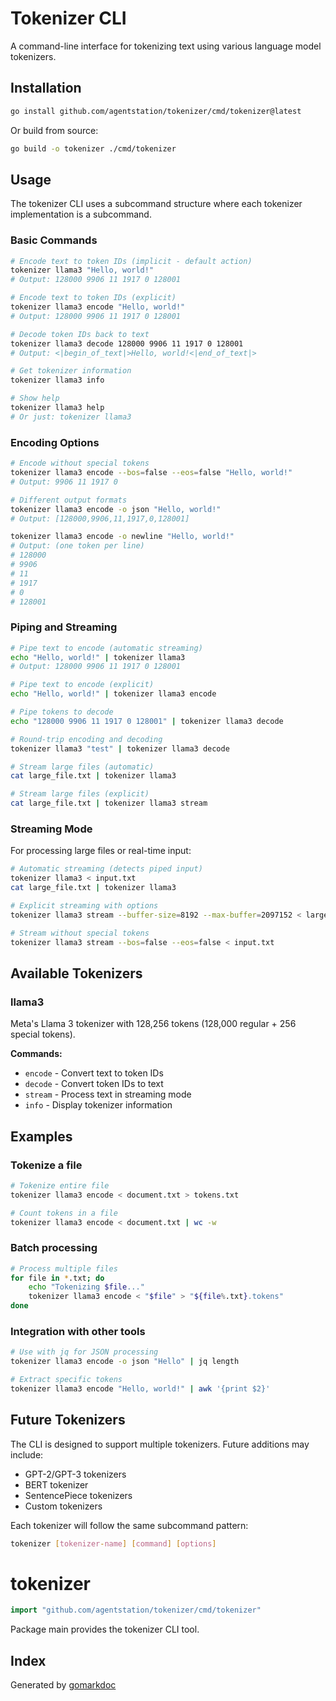 # Tokenizer CLI

A command-line interface for tokenizing text using various language model tokenizers.

## Installation

```bash
go install github.com/agentstation/tokenizer/cmd/tokenizer@latest
```

Or build from source:

```bash
go build -o tokenizer ./cmd/tokenizer
```

## Usage

The tokenizer CLI uses a subcommand structure where each tokenizer implementation is a subcommand.

### Basic Commands

```bash
# Encode text to token IDs (implicit - default action)
tokenizer llama3 "Hello, world!"
# Output: 128000 9906 11 1917 0 128001

# Encode text to token IDs (explicit)
tokenizer llama3 encode "Hello, world!"
# Output: 128000 9906 11 1917 0 128001

# Decode token IDs back to text
tokenizer llama3 decode 128000 9906 11 1917 0 128001
# Output: <|begin_of_text|>Hello, world!<|end_of_text|>

# Get tokenizer information
tokenizer llama3 info

# Show help
tokenizer llama3 help
# Or just: tokenizer llama3
```

### Encoding Options

```bash
# Encode without special tokens
tokenizer llama3 encode --bos=false --eos=false "Hello, world!"
# Output: 9906 11 1917 0

# Different output formats
tokenizer llama3 encode -o json "Hello, world!"
# Output: [128000,9906,11,1917,0,128001]

tokenizer llama3 encode -o newline "Hello, world!"
# Output: (one token per line)
# 128000
# 9906
# 11
# 1917
# 0
# 128001
```

### Piping and Streaming

```bash
# Pipe text to encode (automatic streaming)
echo "Hello, world!" | tokenizer llama3
# Output: 128000 9906 11 1917 0 128001

# Pipe text to encode (explicit)
echo "Hello, world!" | tokenizer llama3 encode

# Pipe tokens to decode
echo "128000 9906 11 1917 0 128001" | tokenizer llama3 decode

# Round-trip encoding and decoding
tokenizer llama3 "test" | tokenizer llama3 decode

# Stream large files (automatic)
cat large_file.txt | tokenizer llama3

# Stream large files (explicit)
cat large_file.txt | tokenizer llama3 stream
```

### Streaming Mode

For processing large files or real-time input:

```bash
# Automatic streaming (detects piped input)
tokenizer llama3 < input.txt
cat large_file.txt | tokenizer llama3

# Explicit streaming with options
tokenizer llama3 stream --buffer-size=8192 --max-buffer=2097152 < large_file.txt

# Stream without special tokens
tokenizer llama3 stream --bos=false --eos=false < input.txt
```

## Available Tokenizers

### llama3

Meta's Llama 3 tokenizer with 128,256 tokens (128,000 regular + 256 special tokens).

**Commands:**
- `encode` - Convert text to token IDs
- `decode` - Convert token IDs to text  
- `stream` - Process text in streaming mode
- `info` - Display tokenizer information

## Examples

### Tokenize a file

```bash
# Tokenize entire file
tokenizer llama3 encode < document.txt > tokens.txt

# Count tokens in a file
tokenizer llama3 encode < document.txt | wc -w
```

### Batch processing

```bash
# Process multiple files
for file in *.txt; do
    echo "Tokenizing $file..."
    tokenizer llama3 encode < "$file" > "${file%.txt}.tokens"
done
```

### Integration with other tools

```bash
# Use with jq for JSON processing
tokenizer llama3 encode -o json "Hello" | jq length

# Extract specific tokens
tokenizer llama3 encode "Hello, world!" | awk '{print $2}'
```

## Future Tokenizers

The CLI is designed to support multiple tokenizers. Future additions may include:
- GPT-2/GPT-3 tokenizers
- BERT tokenizer
- SentencePiece tokenizers
- Custom tokenizers

Each tokenizer will follow the same subcommand pattern:
```bash
tokenizer [tokenizer-name] [command] [options]
```

<!-- gomarkdoc:embed:start -->

<!-- Code generated by gomarkdoc. DO NOT EDIT -->

# tokenizer

```go
import "github.com/agentstation/tokenizer/cmd/tokenizer"
```

Package main provides the tokenizer CLI tool.

## Index



Generated by [gomarkdoc](<https://github.com/princjef/gomarkdoc>)


<!-- gomarkdoc:embed:end -->